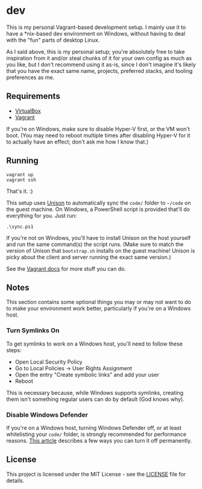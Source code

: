 # dev

This is my personal Vagrant-based development setup. I mainly use it to have a \*nix-based dev environment on Windows, without having to deal with the "fun" parts of desktop Linux.

As I said above, this is my personal setup; you're absolutely free to take inspiration from it and/or steal chunks of it for your own config as much as you like, but I don't recommend using it as-is, since I don't imagine it's likely that you have the exact same name, projects, preferred stacks, and tooling preferences as me.

## Requirements

- [VirtualBox](https://www.virtualbox.org/)
- [Vagrant](https://www.vagrantup.com/)

If you're on Windows, make sure to disable Hyper-V first, or the VM won't boot. (You may need to reboot multiple times after disabling Hyper-V for it to actually have an effect; don't ask me how I know that.)

## Running

```
vagrant up
vagrant ssh
```

That's it. :)

This setup uses [Unison](https://www.cis.upenn.edu/~bcpierce/unison/) to automatically sync the `code/` folder to `~/code` on the guest machine. On Windows, a PowerShell script is provided that'll do everything for you. Just run:

```
.\sync.ps1
```

If you're not on Windows, you'll have to install Unison on the host yourself and run the same command(s) the script runs. (Make sure to  match the version of Unison that `bootstrap.sh` installs on the guest machine! Unison is picky about the client and server running the exact same version.)

See the [Vagrant docs](https://www.vagrantup.com/docs/index.html) for more stuff you can do.

## Notes

This section contains some optional things you may or may not want to do to make your environment work better, particularly if you're on a Windows host.

### Turn Symlinks On

To get symlinks to work on a Windows host, you'll need to follow these steps:

- Open Local Security Policy
- Go to Local Policies -> User Rights Assignment
- Open the entry "Create symbolic links" and add your user
- Reboot

This is necessary because, while Windows supports symlinks, creating them isn't something regular users can do by default (God knows why).

### Disable Windows Defender

If you're on a Windows host, turning Windows Defender off, or at least whitelisting your `code/` folder, is strongly recommended for performance reasons. [This article](https://www.windowscentral.com/how-permanently-disable-windows-defender-windows-10) describes a few ways you can turn it off permanently.

## License

This project is licensed under the MIT License - see the [LICENSE](LICENSE)
file for details.
